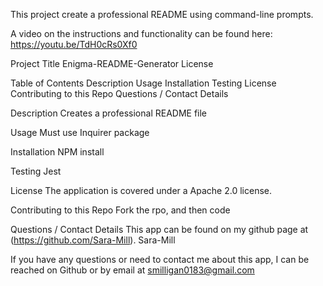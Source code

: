 This project create a professional README using command-line prompts.

A video on the instructions and functionality can be found here: https://youtu.be/TdH0cRs0Xf0

Project Title
Enigma-README-Generator
License

Table of Contents
Description
Usage
Installation
Testing
License
Contributing to this Repo
Questions / Contact Details

Description
Creates a professional README file


Usage
Must use Inquirer package


Installation
NPM install


Testing
Jest


License
The application is covered under a Apache 2.0 license.


Contributing to this Repo
Fork the rpo, and then code


Questions / Contact Details
This app can be found on my github page at (https://github.com/Sara-Mill). Sara-Mill

If you have any questions or need to contact me about this app, I can be reached on Github or by email at smilligan0183@gmail.com
